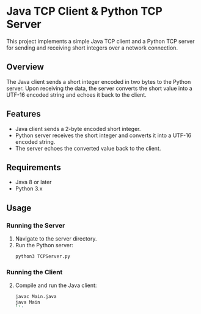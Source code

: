 # Java TCP Client & Python TCP Server

This project implements a simple Java TCP client and a Python TCP server for sending and receiving short integers over a network connection.

## Overview

The Java client sends a short integer encoded in two bytes to the Python server. Upon receiving the data, the server converts the short value into a UTF-16 encoded string and echoes it back to the client.

## Features

- Java client sends a 2-byte encoded short integer.
- Python server receives the short integer and converts it into a UTF-16 encoded string.
- The server echoes the converted value back to the client.

## Requirements

- Java 8 or later
- Python 3.x

## Usage

### Running the Server

1. Navigate to the server directory.
2. Run the Python server:
   ```sh
   python3 TCPServer.py
   ```

### Running the Client

2. Compile and run the Java client:
   ```sh
   javac Main.java
   java Main
   ``'

